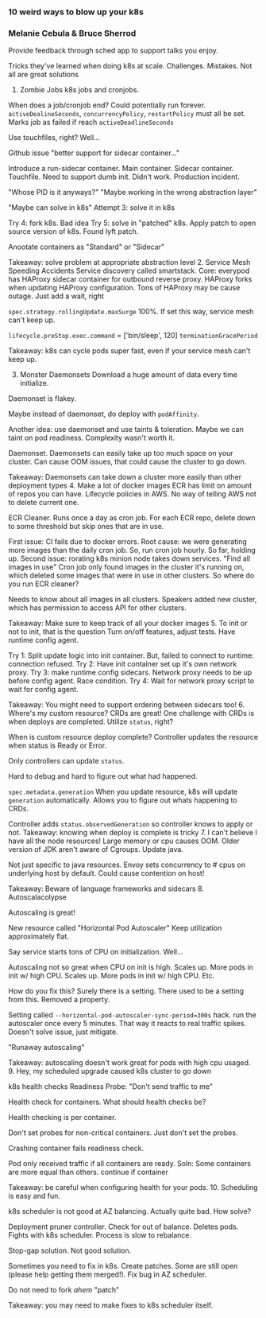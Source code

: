 ### 10 weird ways to blow up your k8s
### Melanie Cebula & Bruce Sherrod
Provide feedback through sched app to support talks you enjoy.

Tricks they've learned when doing k8s at scale. Challenges. Mistakes. Not all are great solutions

1. Zombie Jobs
k8s jobs and cronjobs.

When does a job/cronjob end? Could potentially run forever. `activeDealineSeconds`, `concurrencyPolicy`, `restartPolicy` must all be set. Marks job as failed if reach `activeDeadlineSeconds`

Use touchfiles, right? Well...

Github issue "better support for sidecar container..."

Introduce a run-sidecar container. Main container. Sidecar container. Touchfile. Need to support dumb init. Didn't work. Production incident.

"Whose PID is it anyways?" "Maybe working in the wrong abstraction layer"

"Maybe can solve in k8s" Attempt 3: solve it in k8s

Try 4: fork k8s. Bad idea
Try 5: solve in "patched" k8s. Apply patch to open source version of k8s. Found lyft patch.

Anootate containers as "Standard" or "Sidecar"

Takeaway: solve problem at appropriate abstraction level
2. Service Mesh Speeding Accidents
Service discovery called smartstack. Core: everypod has HAProxy sidecar container for outbound reverse proxy. HAProxy forks when updating HAProxy configuration. Tons of HAProxy may be cause outage. Just add a wait, right

`spec.strategy.rollingUpdate.maxSurge` 100%. If set this way, service mesh can't keep up.

`lifecycle.preStop.exec.command` = ['bin/sleep', 120]
`terminationGracePeriod`

Takeaway: k8s can cycle pods super fast, even if your service mesh can't keep up.

3. Monster Daemonsets
Download a huge amount of data every time initialize.

Daemonset is flakey.

Maybe instead of daemonset, do deploy with `podAffinity`.

Another idea: use daemonset and use taints & toleration. Maybe we can taint on pod readiness. Complexity wasn't worth it.

Daemonset. Daemonsets can easily take up too much space on your cluster. Can cause OOM issues, that could cause the cluster to go down.

Takeaway: Daemonsets can take down a cluster more easily than other deployment types
4. Make a lot of docker images
ECR has limit on amount of repos you can have. Lifecycle policies in AWS. No way of telling AWS not to delete current one.

ECR Cleaner. Runs once a day as cron job. For each ECR repo, delete down to some threshold but skip ones that are in use.

First issue: CI fails due to docker errors. Root cause: we were generating more images than the daily cron job. So, run cron job hourly. So far, holding up.
Second issue: rorating k8s minion node takes down services. "Find all images in use" Cron job only found images in the cluster it's running on, which deleted some images that were in use in other clusters. So where do you run ECR cleaner?

Needs to know about all images in all clusters. Speakers added new cluster, which has permission to access API for other clusters.

Takeaway: Make sure to keep track of all your docker images
5. To init or not to init, that is the question
Turn on/off features, adjust tests. Have runtime config agent.

Try 1: Split update logic into init container.
But, failed to connect to runtime: connection refused.
Try 2: Have init container set up it's own network proxy.
Try 3: make runtime config sidecars. Network proxy needs to be up before config agent. Race condition.
Try 4: Wait for network proxy script to wait for config agent.

Takeaway: You might need to support ordering between sidecars too!
6. Where's my custom resource?
CRDs are great! One challenge with CRDs is when deploys are completed. Utilize `status`, right?

When is custom resource deploy complete? Controller updates the resource when status is Ready or Error.

Only controllers can update `status`.

Hard to debug and hard to figure out what had happened.

`spec.metadata.generation` When you update resource, k8s will update `generation` automatically. Allows you to figure out whats happening to CRDs.

Controller adds `status.observedGeneration` so controller knows to apply or not.
Takeaway: knowing when deploy is complete is tricky
7. I can't believe I have all the node resources!
Large memory or cpu causes OOM. Older version of JDK aren't aware of Cgroups. Update java.

Not just specific to java resources. Envoy sets concurrency to # cpus on underlying host by default. Could cause contention on host!

Takeaway: Beware of language frameworks and sidecars
8. Autoscalacolypse

Autoscaling is great!

New resource called "Horizontal Pod Autoscaler" Keep utilization approximately flat.

Say service starts tons of CPU on initialization. Well...

Autoscaling not so great when CPU on init is high. Scales up. More pods in init w/ high CPU. Scales up. More pods in init w/ high CPU. Etc.

How do you fix this? Surely there is a setting. There used to be a setting from this. Removed a property.

Setting called `--horizontal-pod-autoscaler-sync-period=300s` hack. run the autoscaler once every 5 minutes. That way it reacts to real traffic spikes. Doesn't solve issue, just mitigate.

"Runaway autoscaling"

Takeaway: autoscaling doesn't work great for pods with high cpu usaged.
9. Hey, my scheduled upgrade caused k8s cluster to go down

k8s health checks
Readiness Probe: "Don't send traffic to me"

Health check for containers. What should health checks be?

Health checking is per container.

Don't set probes for non-critical containers. Just don't set the probes.

Crashing container fails readiness check.

Pod only received traffic if all containers are ready.
Soln: Some containers are more equal than others.
continue if container

Takeaway: be careful when configuring health for your pods.
10. Scheduling is easy and fun.

k8s scheduler is not good at AZ balancing. Actually quite bad. How solve?

Deployment pruner controller. Check for out of balance. Deletes pods. Fights with k8s scheduler. Process is slow to rebalance.

Stop-gap solution. Not good solution.

Sometimes you need to fix in k8s. Create patches. Some are still open (please help getting them merged!). Fix bug in AZ scheduler.

Do not need to fork *ahem* "patch"

Takeaway: you may need to make fixes to k8s scheduler itself.

